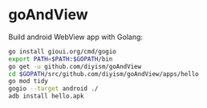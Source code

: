 # goAndView

Build android WebView app with Golang:

```bash
go install gioui.org/cmd/gogio
export PATH=$PATH:$GOPATH/bin
go get -u github.com/diyism/goAndView
cd $GOPATH/src/github.com/diyism/goAndView/apps/hello
go mod tidy
gogio --target android ./
adb install hello.apk
```
